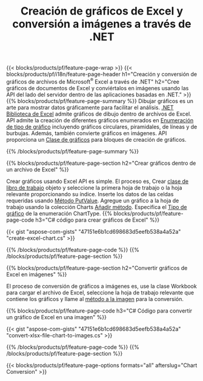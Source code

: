 ﻿---
title: Creación de gráficos de Excel y conversión a imágenes a través de .NET
url: /es/net/chart/
description: C# código fuente para dibujar y convertir gráficos o diagramas en Microsoft Excel utilizando la biblioteca .NET. 
---
{{< blocks/products/pf/feature-page-wrap >}}
{{< blocks/products/pf/i18n/feature-page-header h1="Creación y conversión de gráficos de archivos de Microsoft<sup>&reg;</sup> Excel a través de .NET" h2="Cree gráficos de documentos de Excel y conviértalos en imágenes usando las API del lado del servidor dentro de las aplicaciones basadas en .NET." >}}
{{% blocks/products/pf/feature-page-summary %}}
Dibujar gráficos es un arte para mostrar datos gráficamente para facilitar el análisis. [.NET Biblioteca de Excel](/cells/net/) admite gráficos de dibujo dentro de archivos de Excel. API admite la creación de diferentes gráficos enumerados en [Enumeración de tipo de gráfico](https://apireference.aspose.com/cells/net/aspose.cells.charts/charttype) incluyendo gráficos circulares, piramidales, de líneas y de burbujas. Además, también convierte gráficos en imágenes. API proporciona un [Clase de gráficos](https://apireference.aspose.com/cells/net/aspose.cells.charts) para bloques de creación de gráficos.

{{% /blocks/products/pf/feature-page-summary %}}

{{% blocks/products/pf/feature-page-section h2="Crear gráficos dentro de un archivo de Excel" %}}

Crear gráficos usando Excel API es simple. El proceso es, Crear [clase de libro de trabajo](https://apireference.aspose.com/cells/net/aspose.cells/workbook) objeto y seleccione la primera hoja de trabajo o la hoja relevante proporcionando su índice. Inserte los datos de las celdas requeridas usando [Método PutValue](https://apireference.aspose.com/cells/net/aspose.cells/cell/methods/putvalue/index). Agregue un gráfico a la hoja de trabajo usando la colección Charts [Añadir método](https://apireference.aspose.com/cells/net/aspose.cells.charts/chartcollection/methods/add). Especifica el [Tipo de gráfico](https://apireference.aspose.com/cells/net/aspose.cells.charts/charttype) de la enumeración ChartType.
{{% blocks/products/pf/feature-page-code h3="C# código para crear gráficos de Excel" %}}

{{< gist "aspose-com-gists" "47151e6b1cd698683d5eefb538a4a52a" "create-excel-chart.cs" >}}

{{% /blocks/products/pf/feature-page-code %}}
{{% /blocks/products/pf/feature-page-section %}}


{{% blocks/products/pf/feature-page-section h2="Convertir gráficos de Excel en imágenes" %}}

El proceso de conversión de gráficos a imágenes es, use la clase Workbook para cargar el archivo de Excel, seleccione la hoja de trabajo relevante que contiene los gráficos y llame al [método a la imagen](https://apireference.aspose.com/cells/net/aspose.cells.charts.chart/toimage/methods/7) para la conversión.

{{% blocks/products/pf/feature-page-code h3="C# Código para convertir un gráfico de Excel en una imagen" %}}

{{< gist "aspose-com-gists" "47151e6b1cd698683d5eefb538a4a52a" "convert-xlsx-file-chart-to-images.cs" >}}

{{% /blocks/products/pf/feature-page-code %}}
{{% /blocks/products/pf/feature-page-section %}}

{{< blocks/products/pf/feature-page-options formats="all" afterslug="Chart Conversion" >}}